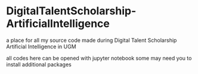 # DigitalTalentScholarship-ArtificialIntelligence
a place for all my source code made during Digital Talent Scholarship Artificial Intelligence in UGM

all codes here can be opened with jupyter notebook some may need you to install additional packages
